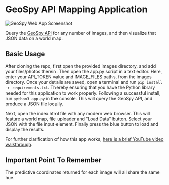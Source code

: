 # GeoSpy API Mapping Application

![GeoSpy Web App Screenshot](https://hosting.photobucket.com/images/i/bernhoftbret/geospy-web-app-screenshot.png)

Query the [GeoSpy API](https://dev.geospy.ai/docs/routes#overview) for any number of images, and then visualize that JSON data on a world map.

## Basic Usage
After cloning the repo, first open the provided images directory, and add your files/photos therein. Then open the app.py script in a text editor. Here, enter your API_TOKEN value and IMAGE_FILES paths, from the images directory. Once your details are saved, open a terminal and run `pip install -r requirements.txt`. Thereby ensuring that you have the Python library needed for this application to work properly. Following a successful install, run `python3 app.py` in the console. This will query the GeoSpy API, and produce a JSON file locally.

Next, open the index.html file with any modern web browser. This will feature a world map, file uploader and "Load Data" button. Select your JSON with the file input element. Finally press the blue button to load and display the results.

For further clarification of how this app works, [here is a brief YouTube video walkthrough](https://youtu.be/6phQE0MY_ak).

## Important Point To Remember
The predictive coordinates returned for each image will all share the same hue.
